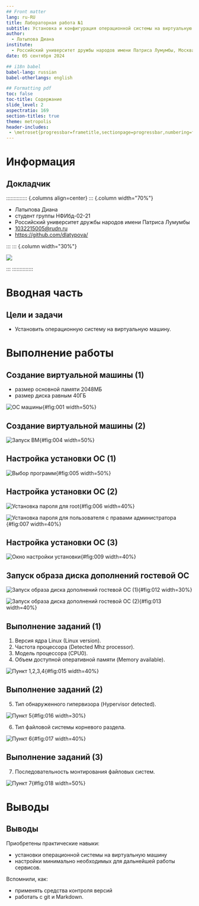 ```yaml
---
## Front matter
lang: ru-RU
title: Лабораторная работа №1
subtitle: Установка и конфигурация операционной системы на виртуальную машину
author:
  - Латыпова Диана
institute:
  - Российский университет дружбы народов имени Патриса Лумумбы, Москва, Россия
date: 05 сентября 2024

## i18n babel
babel-lang: russian
babel-otherlangs: english

## Formatting pdf
toc: false
toc-title: Содержание
slide_level: 2
aspectratio: 169
section-titles: true
theme: metropolis
header-includes:
 - \metroset{progressbar=frametitle,sectionpage=progressbar,numbering=fraction}
---
```


# Информация

## Докладчик

:::::::::::::: {.columns align=center}
::: {.column width="70%"}

  * Латыпова Диана
  * студент группы НФИбд-02-21
  * Российский университет дружбы народов имени Патриса Лумумбы
  * [1032215005@rudn.ru](mailto:1032215005@rudn.ru)
  * <https://github.com/dlatypova/>

:::
::: {.column width="30%"}

![](./image/me.jpg)

:::
::::::::::::::

# Вводная часть

## Цели и задачи

- Установить операционную систему на виртуальную машину.

# Выполнение работы

## Создание виртуальной машины (1)

- размер основной памяти 2048МБ
- размер диска равным 40ГБ

![ОС машины](image/1.png){#fig:001 width=50%}

## Создание виртуальной машины (2)

![Запуск ВМ](image/4.png){#fig:004 width=50%}

## Настройка установки ОС (1)

![Выбор программ](image/settings.png){#fig:005 width=50%}

## Настройка установки ОС (2)

![Установка пароля для root](image/settings2.png){#fig:006 width=40%}

![Установка пароля для пользователя с правами администратора](image/settings3.png){#fig:007 width=40%}

## Настройка установки ОС (3)

![Окно настройки установки](image/settings5.png){#fig:009 width=40%}

## Запуск образа диска дополнений гостевой ОС

![Запуск образа диска дополнений гостевой ОС (1)](image/settings7.png){#fig:012 width=30%}

![Запуск образа диска дополнений гостевой ОС (2)](image/settings7.1.png){#fig:013 width=40%}

## Выполнениe заданий (1)

1. Версия ядра Linux (Linux version).
2. Частота процессора (Detected Mhz processor).
3. Модель процессора (CPU0).
4. Объем доступной оперативной памяти (Memory available).

![Пункт 1,2,3,4](image/comanda1.png){#fig:015 width=40%}

## Выполнениe заданий (2)

5. Тип обнаруженного гипервизора (Hypervisor detected).

![Пункт 5](image/comand4.jpg){#fig:016 width=30%}

6. Тип файловой системы корневого раздела.

![Пункт 6](image/comanda2.png){#fig:017 width=40%}

## Выполнениe заданий (3)

7. Последовательность монтирования файловых систем.

![Пункт 7](image/comanda3.png){#fig:018 width=50%}

# Выводы

## Выводы

Приобретены практические навыки: 
- установки операционной системы на виртуальную машину
- настройки минимально необходимых для дальнейшей работы сервисов.

Вспомнили, как: 
- применять средства контроля версий
- работать с git и Markdown.

